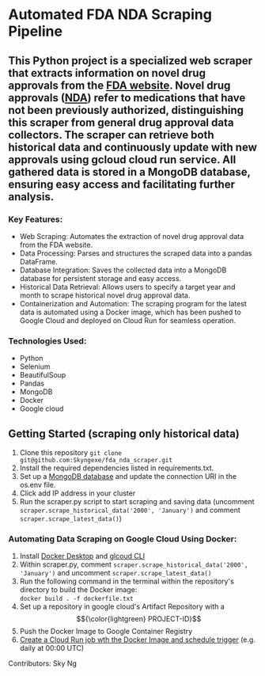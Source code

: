 # Automated FDA NDA Scraping Pipeline

## This Python project is a specialized web scraper that extracts information on novel drug approvals from the [FDA website](https://www.accessdata.fda.gov/scripts/cder/daf/). Novel drug approvals ([NDA](https://www.fda.gov/drugs/development-approval-process-drugs/novel-drug-approvals-fda#:~:text=Novel%20Drug%20Approvals%20at%20FDA%201%20Helping%20Guide,...%205%20Drug%20Approval%20Information%20%28CDER%20only%29%20)) refer to medications that have not been previously authorized, distinguishing this scraper from general drug approval data collectors. The scraper can retrieve both historical data and continuously update with new approvals using gcloud cloud run service. All gathered data is stored in a MongoDB database, ensuring easy access and facilitating further analysis.

### Key Features:
- Web Scraping: Automates the extraction of novel drug approval data from the FDA website.
- Data Processing: Parses and structures the scraped data into a pandas DataFrame.
- Database Integration: Saves the collected data into a MongoDB database for persistent storage and easy access.
- Historical Data Retrieval: Allows users to specify a target year and month to scrape historical novel drug approval data.
- Containerization and Automation: The scraping program for the latest data is automated using a Docker image, which has been pushed to Google Cloud and deployed on Cloud Run for seamless operation.
### Technologies Used:
- Python
- Selenium
- BeautifulSoup
- Pandas
- MongoDB
- Docker
- Google cloud 
## Getting Started (scraping only historical data) 
1. Clone this repository 
`git clone git@github.com:Skyngexe/fda_nda_scraper.git`
3. Install the required dependencies listed in requirements.txt.
4. Set up a [MongoDB database](https://www.mongodb.com/) and update the connection URI in the os.env file.
5. Click add IP address in your cluster 
6. Run the scraper.py script to start scraping and saving data  (uncomment `scraper.scrape_historical_data('2000', 'January')` and comment `scraper.scrape_latest_data()`)
   
### Automating Data Scraping on Google Cloud Using Docker: 
1. Install [Docker Desktop](https://www.docker.com/products/docker-desktop/) and [glcoud CLI](https://cloud.google.com/sdk/docs/install)
2. Within scraper.py, comment `scraper.scrape_historical_data('2000', 'January')` and uncomment `scraper.scrape_latest_data()` 
3. Run the following command in the terminal within the repository's directory to build the Docker image:  
`docker build . -f dockerfile.txt`
4. Set up a repository in google cloud's Artifact Repository with a $${\color{lightgreen} PROJECT-ID}$$
5. Push the Docker Image to Google Container Registry 
6. [Create a Cloud Run job wth the Docker Image and schedule trigger](https://cloud.google.com/artifact-registry/docs/docker/pushing-and-pulling#cred-helper) (e.g. daily at 00:00 UTC) 

Contributors:
Sky Ng 
